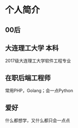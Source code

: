 ---
---
# 个人简介
## 00后
## 大连理工大学 本科
2017级大连理工大学软件工程专业
## 在职后端工程师
常用PHP，Golang；会一点Python
## 爱好
什么都想学，又什么都只会一点点